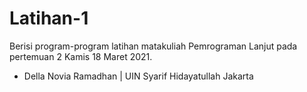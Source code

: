 # Latihan-1

Berisi program-program latihan matakuliah Pemrograman Lanjut pada pertemuan 2 Kamis 18 Maret 2021.
- Della Novia Ramadhan | UIN Syarif Hidayatullah Jakarta
